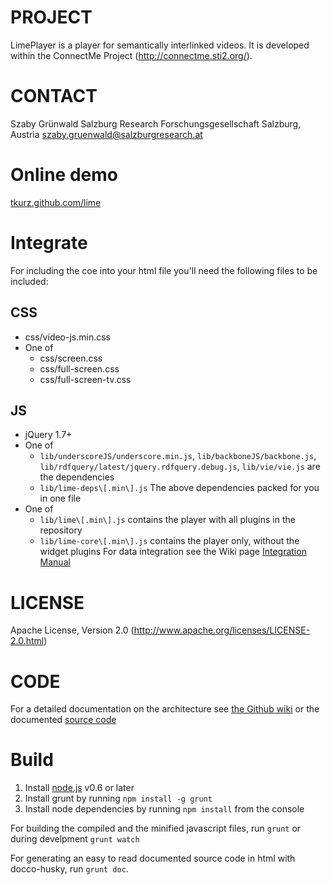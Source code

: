 PROJECT
=======
LimePlayer is a player for semantically interlinked videos. It is developed within the
ConnectMe Project (http://connectme.sti2.org/).

CONTACT
=======
Szaby Grünwald
Salzburg Research Forschungsgesellschaft
Salzburg, Austria
szaby.gruenwald@salzburgresearch.at

Online demo
===========
[tkurz.github.com/lime](http://tkurz.github.com/lime/)

Integrate
=========
For including the coe into your html file you'll need the following files to be included:
## CSS
* css/video-js.min.css
* One of
  * css/screen.css
  * css/full-screen.css
  * css/full-screen-tv.css
## JS
* jQuery 1.7+
* One of
  * `lib/underscoreJS/underscore.min.js`, `lib/backboneJS/backbone.js`, `lib/rdfquery/latest/jquery.rdfquery.debug.js`, `lib/vie/vie.js`
  are the dependencies
  * `lib/lime-deps\[.min\].js` The above dependencies packed for you in one file
* One of
  * `lib/lime\[.min\].js` contains the player with all plugins in the repository
  * `lib/lime-core\[.min\].js` contains the player only, without the widget plugins
For data integration see the Wiki page [Integration Manual](https://github.com/tkurz/lime/wiki/Integration-Manual)

LICENSE
=======
Apache License, Version 2.0 (http://www.apache.org/licenses/LICENSE-2.0.html)

CODE
====
For a detailed documentation on the architecture see [the Github wiki](http://github.com/tkurz/lime/wiki) or the
documented [source code](http://tkurz.github.io/lime/docs)

Build
=====
1. Install [node.js](http://nodejs.org) v0.6 or later
2. Install grunt by running `npm install -g grunt`
3. Install node dependencies by running `npm install` from the console

For building the compiled and the minified javascript files, run `grunt` or during develpment `grunt watch`

For generating an easy to read documented source code in html with docco-husky, run `grunt doc`.
